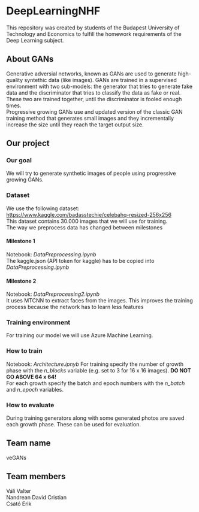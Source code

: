 # DeepLearningNHF

This repository was created by students of the Budapest University of Technology and Economics to fulfill the homework requirements of the Deep Learning subject.

## About GANs
Generative adversial networks, known as GANs are used to generate high-quality syntethic data (like images). GANs are trained in a supervised environment with two sub-models: the generator that tries to generate fake data and the discriminator that tries to classify the data as fake or real. These two are trained together, until the discriminator is fooled enough times. \
Progressive growing GANs use and updated version of the classic GAN training method that generates small images and they incrementally increase the size until they reach the target output size.

## Our project
### Our goal
We will try to generate synthetic images of people using progressive growing GANs.

### Dataset
We use the following dataset: https://www.kaggle.com/badasstechie/celebahq-resized-256x256 \
This dataset contains 30.000 images that we will use for training.\
The way we preprocess data has changed between milestones 
#### Milestone 1
Notebook: *DataPreprocessing.ipynb*\
The kaggle.json (API token for kaggle) has to be copied into *DataPreprocessing.ipynb*

#### Milestone 2
Notebook: *DataPreprocessing2.ipynb*\
It uses MTCNN to extract faces from the images. This improves the training process because the network has to learn less features

### Training environment
For training our model we will use Azure Machine Learning.

### How to train
Notebook: *Architecture.ipnyb*
For training specify the number of growth phase with the *n_blocks* variable (e.g. set to 3 for 16 x 16 images). **DO NOT GO ABOVE 64 x 64!**\
For each growth specify the batch and epoch numbers with the *n_batch* and *n_epoch* variables.

### How to evaluate
During training generators along with some generated photos are saved each growth phase. These can be used for evaluation.

## Team name
veGANs

## Team members
Váli Valter\
Nandrean David Cristian\
Csató Erik
